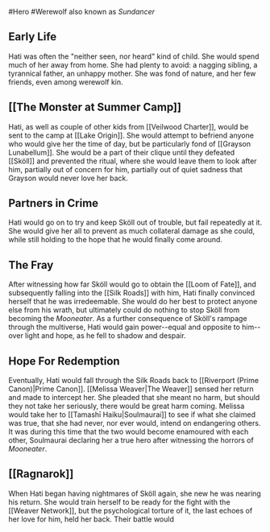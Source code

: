 #Hero #Werewolf
also known as *Sundancer*

## Early Life
Hati was often the "neither seen, nor heard" kind of child. She would spend much of her away from home. She had plenty to avoid: a nagging sibling, a tyrannical father, an unhappy mother. She was fond of nature, and her few friends, even among werewolf kin.

## [[The Monster at Summer Camp]] 
Hati, as well as couple of other kids from [[Veilwood Charter]], would be sent to the camp at [[Lake Origin]]. She would attempt to befriend anyone who would give her the time of day, but be particularly fond of [[Grayson Lunabellum]]. She would be a part of their clique until they defeated [[Sköll]] and prevented the ritual, where she would leave them to look after him, partially out of concern for him, partially out of quiet sadness that Grayson would never love her back.

## Partners in Crime
Hati would go on to try and keep Sköll out of trouble, but fail repeatedly at it. She would give her all to prevent as much collateral damage as she could, while still holding to the hope that he would finally come around. 

## The Fray
After witnessing how far Sköll would go to obtain the [[Loom of Fate]], and subsequently falling into the [[Silk Roads]] with him, Hati finally convinced herself that he was irredeemable. She would do her best to protect anyone else from his wrath, but ultimately could do nothing to stop Sköll from becoming the *Mooneater*. As a further consequence of Sköll's rampage through the multiverse, Hati would gain power--equal and opposite to him--over light and hope, as he fell to shadow and despair.

## Hope For Redemption
Eventually, Hati would fall through the Silk Roads back to [[Riverport (Prime Canon)|Prime Canon]]. [[Melissa Weaver|The Weaver]] sensed her return  and made to intercept her. She pleaded that she meant no harm, but should they not take her seriously, there would be great harm coming. 
Melissa would take her to [[Tamashī Haiku|Soulmaurai]] to see if what she claimed was true, that she had never, nor ever would, intend on endangering others. It was during this time that the two would become enamoured with each other, Soulmaurai declaring her a true hero after witnessing the horrors of *Mooneater*.

## [[Ragnarok]]
When Hati began having nightmares of Sköll again, she new he was nearing his return. She would train herself to be ready for the fight with the [[Weaver Network]], but the psychological torture of it, the last echoes of her love for him, held her back. Their battle would 